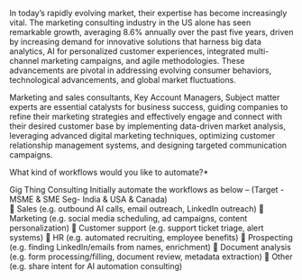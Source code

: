 In today’s rapidly evolving market, their expertise has become increasingly vital. The marketing consulting industry in the US alone has seen remarkable growth, averaging 8.6% annually over the past five years, driven by increasing demand for innovative solutions that harness big data analytics, AI for personalized customer experiences, integrated multi-channel marketing campaigns, and agile methodologies. These advancements are pivotal in addressing evolving consumer behaviors, technological advancements, and global market fluctuations.

Marketing and sales consultants, Key Account Managers, Subject matter experts are essential catalysts for business success, guiding companies to refine their marketing strategies and effectively engage and connect with their desired customer base by implementing data-driven market analysis, leveraging advanced digital marketing techniques, optimizing customer relationship management systems, and designing targeted communication campaigns.

What kind of workflows would you like to automate?*

Gig Thing Consulting Initially automate the workflows as below – (Target -MSME & SME Seg- India & USA & Canada)  
	Sales (e.g. outbound AI calls, email outreach, LinkedIn outreach)
	Marketing (e.g. social media scheduling, ad campaigns, content personalization)
	Customer support (e.g. support ticket triage, alert systems)
	HR (e.g. automated recruiting, employee benefits)
	Prospecting (e.g. finding LinkedIn/emails from names, enrichment)
	Document analysis (e.g. form processing/filling, document review, metadata extraction)
	Other (e.g. share intent for AI automation consulting)

